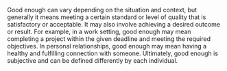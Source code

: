 Good enough can vary depending on the situation and context, but generally it means meeting a certain standard or level of quality that is satisfactory or acceptable. It may also involve achieving a desired outcome or result. For example, in a work setting, good enough may mean completing a project within the given deadline and meeting the required objectives. In personal relationships, good enough may mean having a healthy and fulfilling connection with someone. Ultimately, good enough is subjective and can be defined differently by each individual.